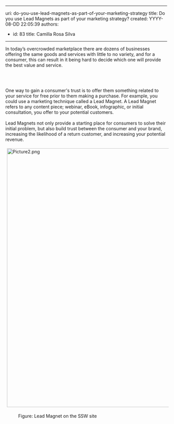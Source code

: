 

---
uri: do-you-use-lead-magnets-as-part-of-your-marketing-strategy
title: Do you use Lead Magnets as part of your marketing strategy?
created: YYYY-08-DD 22:05:39
authors:
  - id: 83
    title: Camilla Rosa Silva
---




<span class='intro'> In today’s overcrowded marketplace there are dozens of businesses offering the same goods and services with little to no variety, and for a consumer, this can result in it being hard to decide which one will provide the best value and service.<br><div><br>&#160;</div> </span>

<p>​One way to gain a consumer's trust is to offer them something related to your service for free prior to them making a purchase. For example, you could use a marketing technique called a Lead Magnet. A Lead Magnet refers to any content piece; webinar, eBook, infographic, or initial consultation, you offer to your potential customers.<br>&#160;<br>Lead Magnets not only provide a starting place for consumers to solve their initial problem, but also build trust between the consumer and your brand, increasing the likelihood of a return customer, and increasing your potential revenue.<br></p><dl class="ssw15-rteElement-ImageArea"><img alt="Picture2.png" src="/SiteAssets/do-you-use-lead-magnets-as-part-of-your-marketing-strategy/Picture2.png" style="margin&#58;5px;width&#58;808px;" /></dl><dd class="ssw15-rteElement-FigureNormal">​Figure&#58; ​​Lead Magnet on the SSW site​<br></dd><p><br>&#160;</p>


